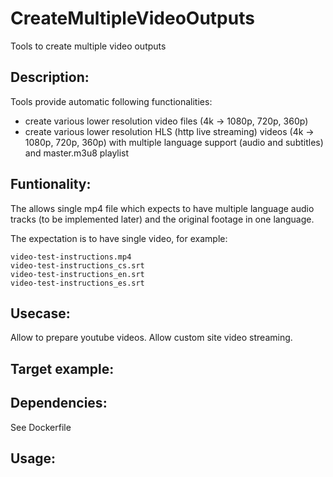 # CreateMultipleVideoOutputs
Tools to create multiple video outputs

Description:
------------
Tools provide automatic following functionalities:
- create various lower resolution video files (4k -> 1080p, 720p, 360p)
- create various lower resolution HLS (http live streaming) videos (4k -> 1080p, 720p, 360p) with multiple language support (audio and subtitles) and master.m3u8 playlist

Funtionality:
-------------
The allows single mp4 file which expects to have multiple language audio tracks (to be implemented later) and the original footage in one language.

The expectation is to have single video, for example:
```
video-test-instructions.mp4
video-test-instructions_cs.srt
video-test-instructions_en.srt
video-test-instructions_es.srt
```

Usecase:
--------
Allow to prepare youtube videos.
Allow custom site video streaming.

Target example:
---------------


Dependencies:
-------------
See Dockerfile

Usage:
------

